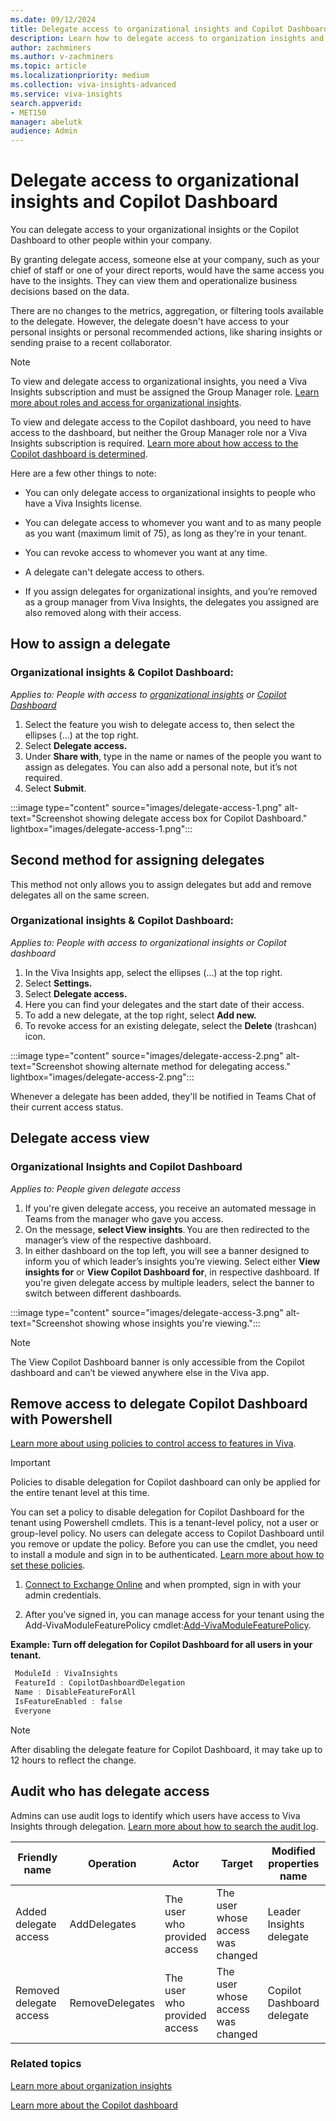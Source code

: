 ```yaml
---
ms.date: 09/12/2024
title: Delegate access to organizational insights and Copilot Dashboard
description: Learn how to delegate access to organization insights and Copilot Dashboard in Viva Insights.
author: zachminers
ms.author: v-zachminers
ms.topic: article
ms.localizationpriority: medium 
ms.collection: viva-insights-advanced 
ms.service: viva-insights
search.appverid: 
- MET150 
manager: abelutk
audience: Admin
---
```

# Delegate access to organizational insights and Copilot Dashboard

You can delegate access to your organizational insights or the Copilot Dashboard to other people within your company.

By granting delegate access, someone else at your company, such as your chief of staff or one of your direct reports, would have the same access you have to the insights. They can view them and operationalize business decisions based on the data.

There are no changes to the metrics, aggregation, or filtering tools available to the delegate. However, the delegate doesn't have access to your personal insights or personal recommended actions, like sharing insights or sending praise to a recent collaborator.

>[!Note]
>To view and delegate access to organizational insights, you need a Viva Insights subscription and must be assigned the Group Manager role. [Learn more about roles and access for organizational insights](org-insights.md#subscriptions-roles-and-access).
>
>To view and delegate access to the Copilot dashboard, you need to have access to the dashboard, but neither the Group Manager role nor a Viva Insights subscription is required. [Learn more about how access to the Copilot dashboard is determined](copilot-dashboard.md#how-access-to-the-copilot-dashboard-is-determined).

Here are a few other things to note:

* You can only delegate access to organizational insights to people who have a Viva Insights license.

* You can delegate access to whomever you want and to as many people as you want (maximum limit of 75), as long as they're in your tenant.

* You can revoke access to whomever you want at any time.

* A delegate can't delegate access to others.

* If you assign delegates for organizational insights, and you’re removed as a group manager from Viva Insights, the delegates you assigned are also removed along with their access.

## How to assign a delegate

### Organizational insights & Copilot Dashboard:   
*Applies to: People with access to [organizational insights](../org-team-insights/org-insights.md#organization-insights-in-viva-insights) or [Copilot Dashboard](../org-team-insights/copilot-dashboard-advanced-features.md)*

1. Select the feature you wish to delegate access to, then select the ellipses (…) at the top right.  
2. Select **Delegate access.**
3. Under **Share with**, type in the name or names of the people you want to assign as delegates. You can also add a personal note, but it’s not required.
4. Select **Submit**.

:::image type="content" source="images/delegate-access-1.png" alt-text="Screenshot showing delegate access box for Copilot Dashboard." lightbox="images/delegate-access-1.png":::

## Second method for assigning delegates

This method not only allows you to assign delegates but add and remove delegates all on the same screen.

### Organizational insights & Copilot Dashboard:  

*Applies to: People with access to organizational insights or Copilot dashboard*

1. In the Viva Insights app, select the ellipses (…) at the top right.
2. Select **Settings.**
3. Select **Delegate access.**
4. Here you can find your delegates and the start date of their access.
5. To add a new delegate, at the top right, select **Add new.**
6. To revoke access for an existing delegate, select the **Delete** (trashcan) icon.

:::image type="content" source="images/delegate-access-2.png" alt-text="Screenshot showing alternate method for delegating access." lightbox="images/delegate-access-2.png":::

Whenever a delegate has been added, they'll be notified in Teams Chat of their current access status.

## Delegate access view

### Organizational Insights and Copilot Dashboard

*Applies to: People given delegate access*

1. If you're given delegate access, you receive an automated message in Teams from the manager who gave you access.
2. On the message, **select View insights**. You are then redirected to the manager’s view of the respective dashboard.  
3. In either dashboard on the top left, you will see a banner designed to inform you of which leader’s insights you’re viewing. Select either **View insights for** or **View Copilot Dashboard for**, in respective dashboard. If you're given delegate access by multiple leaders, select the banner to switch between different dashboards.

:::image type="content" source="images/delegate-access-3.png" alt-text="Screenshot showing whose insights you're viewing.":::

>[!Note]
>The View Copilot Dashboard banner is only accessible from the Copilot dashboard and can’t be viewed anywhere else in the Viva app.

## Remove access to delegate Copilot Dashboard with Powershell

[Learn more about using policies to control access to features in Viva](/viva/feature-access-management).

>[!Important]
>Policies to disable delegation for Copilot dashboard can only be applied for the entire tenant level at this time.

You can set a policy to disable delegation for Copilot Dashboard for the tenant using Powershell cmdlets. This is a tenant-level policy, not a user or group-level policy. No users can delegate access to Copilot Dashboard until you remove or update the policy. Before you can use the cmdlet, you need to install a module and sign in to be authenticated. [Learn more about how to set these policies](/viva/feature-access-management).

1. [Connect to Exchange Online](../advanced/setup-maint/configure-personal-insights.md#connect-to-exchange-online) and when prompted, sign in with your admin credentials.

2. After you’ve signed in, you can manage access for your tenant using the Add-VivaModuleFeaturePolicy cmdlet:[Add-VivaModuleFeaturePolicy](/powershell/module/exchange/add-vivamodulefeaturepolicy).

**Example: Turn off delegation for Copilot Dashboard for all users in your tenant.**

```powershell
 ModuleId : VivaInsights
 FeatureId : CopilotDashboardDelegation  
 Name : DisableFeatureForAll
 IsFeatureEnabled : false
 Everyone
```

>[!Note]
>After disabling the delegate feature for Copilot Dashboard, it may take up to 12 hours to reflect the change.

## Audit who has delegate access

Admins can use audit logs to identify which users have access to Viva Insights through delegation. [Learn more about how to search the audit log](/purview/audit-search).

| Friendly name | Operation | Actor | Target | Modified properties name | Modified properties value | 
|---|---|---|---|---|---|
| Added delegate access | AddDelegates | The user who provided access | The user whose access was changed | Leader Insights delegate | Enabled |
| Removed delegate access | RemoveDelegates |  The user who provided access | The user whose access was changed  | Copilot Dashboard delegate | Disabled |


### Related topics

[Learn more about organization insights](org-insights.md)

[Learn more about the Copilot dashboard](copilot-dashboard.md)
